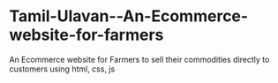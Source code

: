 # Tamil-Ulavan--An-Ecommerce-website-for-farmers
An Ecommerce website for Farmers to sell their commodities directly to customers using html, css, js
